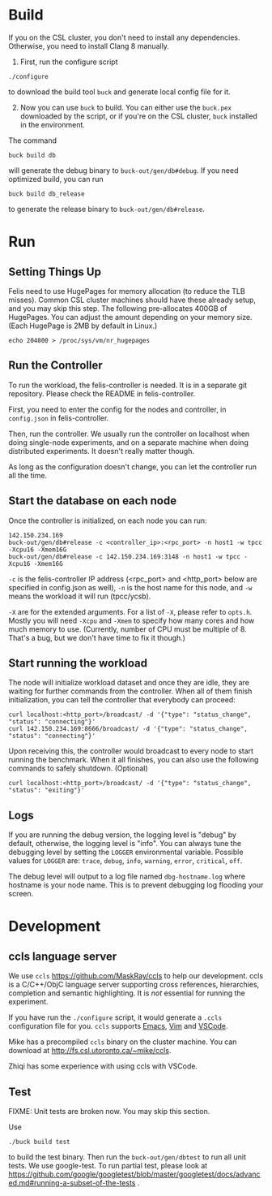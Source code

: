 Build
=====

If you on the CSL cluster, you don't need to install any
dependencies. Otherwise, you need to install Clang 8 manually.

1. First, run the configure script

```
./configure
```

to download the build tool `buck` and generate local config file for it.

2. Now you can use `buck` to build. You can either use the `buck.pex`
downloaded by the script, or if you're on the CSL cluster, `buck`
installed in the environment.

The command

```
buck build db
```

will generate the debug binary to `buck-out/gen/db#debug`. If you need
optimized build, you can run

```
buck build db_release
```

to generate the release binary to `buck-out/gen/db#release`.


Run
===

Setting Things Up
-----------------

Felis need to use HugePages for memory allocation (to reduce
the TLB misses). Common CSL cluster machines should have these already
setup, and you may skip this step. The following pre-allocates 400GB
of HugePages. You can adjust the amount depending on your memory
size. (Each HugePage is 2MB by default in Linux.)

```
echo 204800 > /proc/sys/vm/nr_hugepages
```

Run the Controller
----------------

To run the workload, the felis-controller is needed. It is in a separate
git repository. Please check the README in felis-controller.

First, you need to enter the config for the nodes and controller, in
`config.json` in felis-controller.

Then, run the controller. We usually run the controller on localhost
when doing single-node experiments, and on a separate machine when
doing distributed experiments. It doesn't really matter though.

As long as the configuration doesn't change, you can let the controller
run all the time.

Start the database on each node
-------------------------------

Once the controller is initialized, on each node you can run:

```
142.150.234.169
buck-out/gen/db#release -c <controller_ip>:<rpc_port> -n host1 -w tpcc -Xcpu16 -Xmem16G
buck-out/gen/db#release -c 142.150.234.169:3148 -n host1 -w tpcc -Xcpu16 -Xmem16G
```

`-c` is the felis-controller IP address (<rpc_port> and <http_port>
below are specified in config.json as well), `-n` is the host name for
this node, and `-w` means the workload it will run (tpcc/ycsb).

`-X` are for the extended arguments. For a list of `-X`, please refer
to `opts.h`. Mostly you will need `-Xcpu` and `-Xmem` to specify how
many cores and how much memory to use. (Currently, number of CPU must
be multiple of 8. That's a bug, but we don't have time to fix it
though.)

Start running the workload
--------------------------

The node will initialize workload dataset and once they are idle, they
are waiting for further commands from the controller. When all of them
finish initialization, you can tell the controller that everybody can
proceed:

```
curl localhost:<http_port>/broadcast/ -d '{"type": "status_change", "status": "connecting"}'
curl 142.150.234.169:8666/broadcast/ -d '{"type": "status_change", "status": "connecting"}'
```

Upon receiving this, the controller would broadcast to every node to
start running the benchmark. When it all finishes, you can also use the
following commands to safely shutdown. (Optional)

```
curl localhost:<http_port>/broadcast/ -d '{"type": "status_change", "status": "exiting"}'
```

Logs
----

If you are running the debug version, the logging level is "debug" by
default, otherwise, the logging level is "info". You can always tune
the debugging level by setting the `LOGGER` environmental
variable. Possible values for `LOGGER` are: `trace`, `debug`, `info`,
`warning`, `error`, `critical`, `off`.

The debug level will output to a log file named `dbg-hostname.log`
where hostname is your node name. This is to prevent debugging log
flooding your screen.


Development
===========

ccls language server
--------------------

We use `ccls` <https://github.com/MaskRay/ccls> to help our development.
ccls is a C/C++/ObjC language server supporting cross references,
hierarchies, completion and semantic highlighting. It is *not* essential
for running the experiment.

If you have run the `./configure` script, it would generate a `.ccls`
configuration file for you. `ccls` supports
[Emacs](https://github.com/MaskRay/ccls/wiki/lsp-mode),
[Vim](https://github.com/MaskRay/ccls/wiki/vim-lsp) and
[VSCode](https://github.com/MaskRay/ccls/wiki/Visual-Studio-Code).

Mike has a precompiled `ccls` binary on the cluster machine. You can
download at <http://fs.csl.utoronto.ca/~mike/ccls>.

Zhiqi has some experience with using ccls with VSCode.


Test
----

FIXME: Unit tests are broken now. You may skip this section.

Use

```
./buck build test
```

to build the test binary. Then run the `buck-out/gen/dbtest` to run
all unit tests. We use google-test. To run partial test, please look
at
https://github.com/google/googletest/blob/master/googletest/docs/advanced.md#running-a-subset-of-the-tests
.
